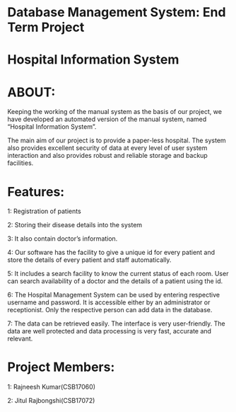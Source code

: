 # Database Management System: End Term Project

# Hospital Information System

# ABOUT: 

Keeping the working of the manual system as the basis of our project, we have developed an automated version of the manual system, named “Hospital Information System”.

The main aim of our project is to provide a paper-less hospital. The system also provides excellent security of data at every level of user system interaction and also provides robust and reliable storage and backup facilities.

# Features: 
 1: Registration of patients
 
 2: Storing their disease details into the system
 
 3: It also contain doctor’s information. 
 
 4: Our software has the facility to give a unique id for every patient and store the details of every patient and staff automatically. 
 
 5: It includes a search facility to know the current status of each room. User can search availability of a doctor and the details of a       patient using the id.
 
 6: The Hospital Management System can be used by entering respective username and password. It is accessible either by an administrator       or receptionist. Only the respective person can add data in the database. 
 
 7: The data can be retrieved easily. The interface is very user-friendly. The data are well protected and data processing is very fast,       accurate and relevant.


# Project Members:
  1: Rajneesh Kumar(CSB17060)
  
  2: Jitul Rajbongshi(CSB17072)

